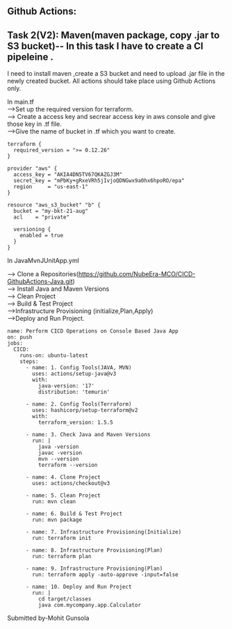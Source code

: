 ## Github Actions:
## Task 2(V2): Maven(maven package, copy .jar to S3 bucket)-- In this task I have to create a CI pipeleine .
I need to install maven ,create a S3 bucket and need to upload .jar file in the newly created bucket. All actions should take place using Github Actions only.
 
In main.tf<br>
-->Set up the required version for terraform. <br>
--> Create a access key and secrear access key in aws console and give those key in .tf file. <br>
-->Give the name of bucket in .tf which you want to create. <br>
```
terraform {
  required_version = ">= 0.12.26"
}

provider "aws" {
  access_key = "AKIA4DN5TV67QKAZGJ3M"
  secret_key = "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"
  region     = "us-east-1"
}

resource "aws_s3_bucket" "b" {
  bucket = "my-bkt-21-aug"
  acl    = "private"

  versioning {
    enabled = true
  }
}

```


In JavaMvnJUnitApp.yml <br>

--> Clone a Repositories(https://github.com/NubeEra-MCO/CICD-GithubActions-Java.git)<br>
-->  Install Java and Maven Versions<br>
--> Clean Project <br>
--> Build & Test Project <br>
-->Infrastructure Provisioning (initialize,Plan,Apply) <br>
-->Deploy and Run Project.<br>

```
name: Perform CICD Operations on Console Based Java App
on: push
jobs:
  CICD:
    runs-on: ubuntu-latest
    steps:
      - name: 1. Config Tools(JAVA, MVN)
        uses: actions/setup-java@v3
        with:
          java-version: '17'
          distribution: 'temurin'

      - name: 2. Config Tools(Terraform)
        uses: hashicorp/setup-terraform@v2
        with:
          terraform_version: 1.5.5

      - name: 3. Check Java and Maven Versions
        run: |
          java -version
          javac -version
          mvn --version
          terraform --version

      - name: 4. Clone Project
        uses: actions/checkout@v3     

      - name: 5. Clean Project
        run: mvn clean

      - name: 6. Build & Test Project
        run: mvn package 
      
      - name: 7. Infrastructure Provisioning(Initialize)
        run: terraform init

      - name: 8. Infrastructure Provisioning(Plan)
        run: terraform plan 

      - name: 9. Infrastructure Provisioning(Plan)
        run: terraform apply -auto-approve -input=false

      - name: 10. Deploy and Run Project
        run: |
          cd target/classes
          java com.mycompany.app.Calculator

```



Submitted by-Mohit Gunsola


